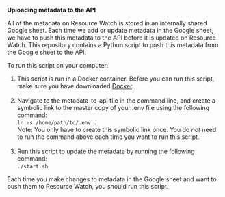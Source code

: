 **Uploading metadata to the API**

All of the metadata on Resource Watch is stored in an internally shared Google sheet. Each time we add or update metadata in the Google sheet, we have to push this metadata to the API before it is updated on Resource Watch. This repository contains a Python script to push this metadata from the Google sheet to the API.

To run this script on your computer: 
  1. This script is run in a Docker container. Before you can run this script, make sure you have downloaded [Docker](https://www.docker.com/).
    <br><br>
  2. Navigate to the metadata-to-api file in the command line, and create a symbolic link to the master copy of your .env file using the following command:
    <br>`ln -s /home/path/to/.env .`
    <br> Note: You only have to create this symbolic link once. You do *not* need to run the command above each time you want to run this script.
    <br><br>
  3. Run this script to update the metadata by running the following command:
    <br>`./start.sh`
    
Each time you make changes to metadata in the Google sheet and want to push them to Resource Watch, you should run this script.